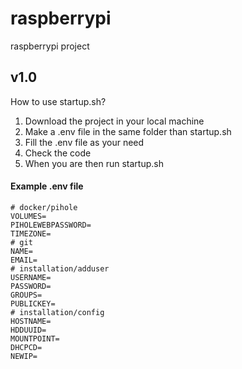 # raspberrypi
raspberrypi project

## v1.0

How to use startup.sh?
1. Download the project in your local machine
2. Make a .env file in the same folder than startup.sh
3. Fill the .env file as your need
4. Check the code
5. When you are then run startup.sh

#### Example .env file
    # docker/pihole
    VOLUMES=
    PIHOLEWEBPASSWORD=
    TIMEZONE=
    # git
    NAME=
    EMAIL=
    # installation/adduser
    USERNAME=
    PASSWORD=
    GROUPS=
    PUBLICKEY=
    # installation/config
    HOSTNAME=
    HDDUUID=
    MOUNTPOINT=
    DHCPCD=
    NEWIP=